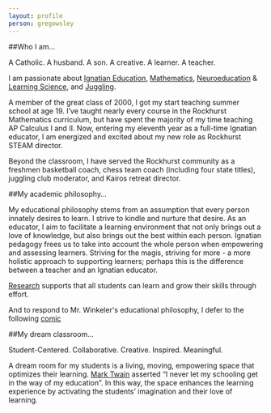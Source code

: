 ```yaml
---
layout: profile
person: gregowsley
---
```

##Who I am…

A Catholic. A husband. A son. A creative. A learner. A teacher.

I am passionate about [Ignatian Education](http://www.jesuitschoolsnetwork.org/), [Mathematics](http://www.ted.com/talks/dan_meyer_math_curriculum_makeover?language=en), [Neuroeducation](https://en.wikipedia.org/wiki/Educational_neuroscience) & [Learning Science](https://en.wikipedia.org/wiki/Learning_sciences), and [Juggling](https://www.youtube.com/watch?v=YB_sfnwbgvk). 

A member of the great class of 2000, I got my start teaching summer school at age 19. I’ve taught nearly every course in the Rockhurst Mathematics curriculum, but have spent the majority of my time teaching AP Calculus I and II. Now, entering my eleventh year as a full-time Ignatian educator, I am energized and excited about my new role as Rockhurst STEAM director. 

Beyond the classroom, I have served the Rockhurst community as a freshmen basketball coach, chess team coach (including four state titles), juggling club moderator, and Kairos retreat director. 

##My academic philosophy…

My educational philosophy stems from an assumption that every person innately desires to learn.  I strive to kindle and nurture that desire. As an educator, I aim to facilitate a learning environment that not only brings out a love of knowledge, but also brings out the best within each person.  Ignatian pedagogy frees us to take into account the whole person when empowering and assessing learners.  Striving for the magis, striving for more - a more holistic approach to supporting learners; perhaps this is the difference between a teacher and an Ignatian educator. 

[Research](https://www.youtube.com/watch?v=pN34FNbOKXc) supports that all students can learn and grow their skills through effort.

And to respond to Mr. Winkeler's educational philosophy, I defer to the following [comic](https://xkcd.com/435/)

##My dream classroom…

Student-Centered. Collaborative. Creative. Inspired. Meaningful.

A dream room for my students is a living, moving, empowering space that optimizes their learning. [Mark Twain](http://www.goodreads.com/quotes/1427-i-have-never-let-my-schooling-interfere-with-my-education) asserted “I never let my schooling get in the way of my education”.  In this way, the space enhances the learning experience by activating the students’ imagination and their love of learning.

